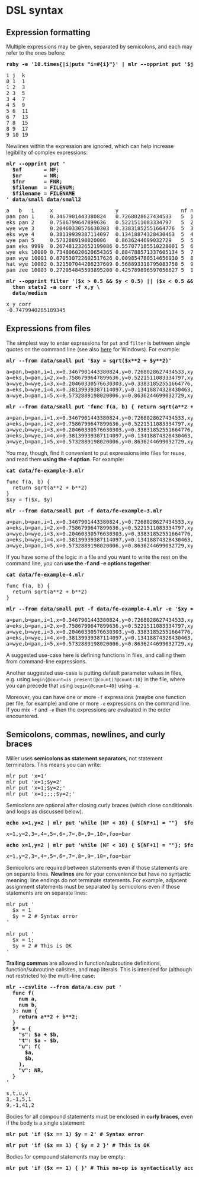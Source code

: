 <!---  PLEASE DO NOT EDIT DIRECTLY. EDIT THE .md.in FILE PLEASE. --->
# DSL syntax

## Expression formatting

Multiple expressions may be given, separated by semicolons, and each may refer to the ones before:

<pre class="pre-highlight-in-pair">
<b>ruby -e '10.times{|i|puts "i=#{i}"}' | mlr --opprint put '$j = $i + 1; $k = $i +$j'</b>
</pre>
<pre class="pre-non-highlight-in-pair">
i j  k
0 1  1
1 2  3
2 3  5
3 4  7
4 5  9
5 6  11
6 7  13
7 8  15
8 9  17
9 10 19
</pre>

Newlines within the expression are ignored, which can help increase legibility of complex expressions:

<pre class="pre-highlight-in-pair">
<b>mlr --opprint put '</b>
<b>  $nf       = NF;</b>
<b>  $nr       = NR;</b>
<b>  $fnr      = FNR;</b>
<b>  $filenum  = FILENUM;</b>
<b>  $filename = FILENAME</b>
<b>' data/small data/small2</b>
</pre>
<pre class="pre-non-highlight-in-pair">
a   b   i     x                    y                    nf nr fnr filenum filename
pan pan 1     0.3467901443380824   0.7268028627434533   5  1  1   1       data/small
eks pan 2     0.7586799647899636   0.5221511083334797   5  2  2   1       data/small
wye wye 3     0.20460330576630303  0.33831852551664776  5  3  3   1       data/small
eks wye 4     0.38139939387114097  0.13418874328430463  5  4  4   1       data/small
wye pan 5     0.5732889198020006   0.8636244699032729   5  5  5   1       data/small
pan eks 9999  0.267481232652199086 0.557077185510228001 5  6  1   2       data/small2
wye eks 10000 0.734806020620654365 0.884788571337605134 5  7  2   2       data/small2
pan wye 10001 0.870530722602517626 0.009854780514656930 5  8  3   2       data/small2
hat wye 10002 0.321507044286237609 0.568893318795083758 5  9  4   2       data/small2
pan zee 10003 0.272054845593895200 0.425789896597056627 5  10 5   2       data/small2
</pre>

<pre class="pre-highlight-in-pair">
<b>mlr --opprint filter '($x > 0.5 && $y < 0.5) || ($x < 0.5 && $y > 0.5)' \</b>
<b>  then stats2 -a corr -f x,y \</b>
<b>  data/medium</b>
</pre>
<pre class="pre-non-highlight-in-pair">
x_y_corr
-0.7479940285189345
</pre>

## Expressions from files

The simplest way to enter expressions for `put` and `filter` is between single quotes on the command line (see also [here](miller-on-windows.md) for Windows). For example:

<pre class="pre-highlight-in-pair">
<b>mlr --from data/small put '$xy = sqrt($x**2 + $y**2)'</b>
</pre>
<pre class="pre-non-highlight-in-pair">
a=pan,b=pan,i=1,x=0.3467901443380824,y=0.7268028627434533,xy=0.8052985815845617
a=eks,b=pan,i=2,x=0.7586799647899636,y=0.5221511083334797,xy=0.9209978658539777
a=wye,b=wye,i=3,x=0.20460330576630303,y=0.33831852551664776,xy=0.3953756915115773
a=eks,b=wye,i=4,x=0.38139939387114097,y=0.13418874328430463,xy=0.40431685157744135
a=wye,b=pan,i=5,x=0.5732889198020006,y=0.8636244699032729,xy=1.036584492737304
</pre>

<pre class="pre-highlight-in-pair">
<b>mlr --from data/small put 'func f(a, b) { return sqrt(a**2 + b**2) } $xy = f($x, $y)'</b>
</pre>
<pre class="pre-non-highlight-in-pair">
a=pan,b=pan,i=1,x=0.3467901443380824,y=0.7268028627434533,xy=0.8052985815845617
a=eks,b=pan,i=2,x=0.7586799647899636,y=0.5221511083334797,xy=0.9209978658539777
a=wye,b=wye,i=3,x=0.20460330576630303,y=0.33831852551664776,xy=0.3953756915115773
a=eks,b=wye,i=4,x=0.38139939387114097,y=0.13418874328430463,xy=0.40431685157744135
a=wye,b=pan,i=5,x=0.5732889198020006,y=0.8636244699032729,xy=1.036584492737304
</pre>

You may, though, find it convenient to put expressions into files for reuse, and read them
**using the -f option**. For example:

<pre class="pre-highlight-in-pair">
<b>cat data/fe-example-3.mlr</b>
</pre>
<pre class="pre-non-highlight-in-pair">
func f(a, b) {
  return sqrt(a**2 + b**2)
}
$xy = f($x, $y)
</pre>

<pre class="pre-highlight-in-pair">
<b>mlr --from data/small put -f data/fe-example-3.mlr</b>
</pre>
<pre class="pre-non-highlight-in-pair">
a=pan,b=pan,i=1,x=0.3467901443380824,y=0.7268028627434533,xy=0.8052985815845617
a=eks,b=pan,i=2,x=0.7586799647899636,y=0.5221511083334797,xy=0.9209978658539777
a=wye,b=wye,i=3,x=0.20460330576630303,y=0.33831852551664776,xy=0.3953756915115773
a=eks,b=wye,i=4,x=0.38139939387114097,y=0.13418874328430463,xy=0.40431685157744135
a=wye,b=pan,i=5,x=0.5732889198020006,y=0.8636244699032729,xy=1.036584492737304
</pre>

If you have some of the logic in a file and you want to write the rest on the command line, you can **use the -f and -e options together**:

<pre class="pre-highlight-in-pair">
<b>cat data/fe-example-4.mlr</b>
</pre>
<pre class="pre-non-highlight-in-pair">
func f(a, b) {
  return sqrt(a**2 + b**2)
}
</pre>

<pre class="pre-highlight-in-pair">
<b>mlr --from data/small put -f data/fe-example-4.mlr -e '$xy = f($x, $y)'</b>
</pre>
<pre class="pre-non-highlight-in-pair">
a=pan,b=pan,i=1,x=0.3467901443380824,y=0.7268028627434533,xy=0.8052985815845617
a=eks,b=pan,i=2,x=0.7586799647899636,y=0.5221511083334797,xy=0.9209978658539777
a=wye,b=wye,i=3,x=0.20460330576630303,y=0.33831852551664776,xy=0.3953756915115773
a=eks,b=wye,i=4,x=0.38139939387114097,y=0.13418874328430463,xy=0.40431685157744135
a=wye,b=pan,i=5,x=0.5732889198020006,y=0.8636244699032729,xy=1.036584492737304
</pre>

A suggested use-case here is defining functions in files, and calling them from command-line expressions.

Another suggested use-case is putting default parameter values in files, e.g. using `begin{@count=is_present(@count)?@count:10}` in the file, where you can precede that using `begin{@count=40}` using `-e`.

Moreover, you can have one or more `-f` expressions (maybe one function per file, for example) and one or more `-e` expressions on the command line.  If you mix `-f` and `-e` then the expressions are evaluated in the order encountered.

## Semicolons, commas, newlines, and curly braces

Miller uses **semicolons as statement separators**, not statement terminators. This means you can write:

<pre class="pre-non-highlight-non-pair">
mlr put 'x=1'
mlr put 'x=1;$y=2'
mlr put 'x=1;$y=2;'
mlr put 'x=1;;;;$y=2;'
</pre>

Semicolons are optional after closing curly braces (which close conditionals and loops as discussed below).

<pre class="pre-highlight-in-pair">
<b>echo x=1,y=2 | mlr put 'while (NF < 10) { $[NF+1] = ""}  $foo = "bar"'</b>
</pre>
<pre class="pre-non-highlight-in-pair">
x=1,y=2,3=,4=,5=,6=,7=,8=,9=,10=,foo=bar
</pre>

<pre class="pre-highlight-in-pair">
<b>echo x=1,y=2 | mlr put 'while (NF < 10) { $[NF+1] = ""}; $foo = "bar"'</b>
</pre>
<pre class="pre-non-highlight-in-pair">
x=1,y=2,3=,4=,5=,6=,7=,8=,9=,10=,foo=bar
</pre>

Semicolons are required between statements even if those statements are on separate lines.  **Newlines** are for your convenience but have no syntactic meaning: line endings do not terminate statements. For example, adjacent assignment statements must be separated by semicolons even if those statements are on separate lines:

<pre class="pre-non-highlight-non-pair">
mlr put '
  $x = 1
  $y = 2 # Syntax error
'

mlr put '
  $x = 1;
  $y = 2 # This is OK
'
</pre>

**Trailing commas** are allowed in function/subroutine definitions, function/subroutine callsites, and map literals. This is intended for (although not restricted to) the multi-line case:

<pre class="pre-highlight-in-pair">
<b>mlr --csvlite --from data/a.csv put '</b>
<b>  func f(</b>
<b>    num a,</b>
<b>    num b,</b>
<b>  ): num {</b>
<b>    return a**2 + b**2;</b>
<b>  }</b>
<b>  $* = {</b>
<b>    "s": $a + $b,</b>
<b>    "t": $a - $b,</b>
<b>    "u": f(</b>
<b>      $a,</b>
<b>      $b,</b>
<b>    ),</b>
<b>    "v": NR,</b>
<b>  }</b>
<b>'</b>
</pre>
<pre class="pre-non-highlight-in-pair">
s,t,u,v
3,-1,5,1
9,-1,41,2
</pre>

Bodies for all compound statements must be enclosed in **curly braces**, even if the body is a single statement:

<pre class="pre-highlight-non-pair">
<b>mlr put 'if ($x == 1) $y = 2' # Syntax error</b>
</pre>

<pre class="pre-highlight-non-pair">
<b>mlr put 'if ($x == 1) { $y = 2 }' # This is OK</b>
</pre>

Bodies for compound statements may be empty:

<pre class="pre-highlight-non-pair">
<b>mlr put 'if ($x == 1) { }' # This no-op is syntactically acceptable</b>
</pre>

